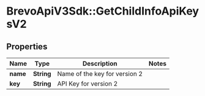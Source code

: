 # BrevoApiV3Sdk::GetChildInfoApiKeysV2

## Properties
Name | Type | Description | Notes
------------ | ------------- | ------------- | -------------
**name** | **String** | Name of the key for version 2 | 
**key** | **String** | API Key for version 2 | 


